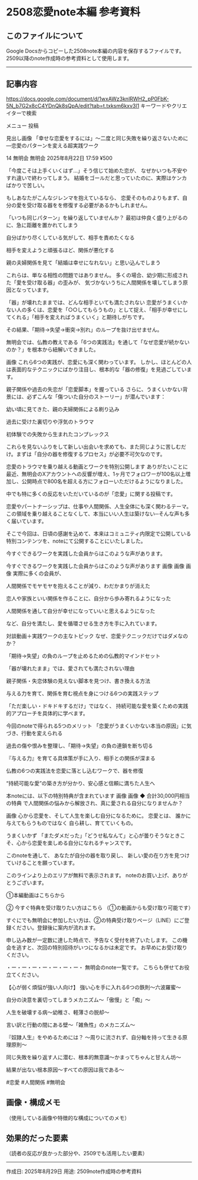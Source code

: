 # 2508恋愛note本編 参考資料

## このファイルについて
Google Docsからコピーした2508note本編の内容を保存するファイルです。
2509以降のnote作成時の参考資料として使用します。

---

## 記事内容
https://docs.google.com/document/d/1wxAWz3knlRWH2_pP0FbK-5N_b7G2x8cC4YDnQk8sQpA/edit?tab=t.txksm6kxv3l1
キーワードやクリエイターで検索


メニュー
 投稿

見出し画像
「幸せな恋愛をするには」〜二度と同じ失敗を繰り返さないために—恋愛のパターンを変える超実践ワーク

14
無明会
無明会
2025年8月22日 17:59
¥500

「今度こそは上手くいくはず…」そう信じて始めた恋が、
なぜかいつも不安やすれ違いで終わってしまう。
結婚をゴールだと思っていたのに、実際はケンカばかりで苦しい。

もしあなたがこんなジレンマを抱えているなら、
恋愛そのものよりもまず、自分の愛を受け取る器をを修復する必要があるかもしれません。


「いつも同じパターン」を繰り返していませんか？
最初は仲良く盛り上がるのに、急に距離を置かれてしまう

自分ばかり尽くしている気がして、相手を責めたくなる

相手を変えようと頑張るほど、関係が悪化する

親の夫婦関係を見て「結婚は幸せになれない」と思い込んでしまう

これらは、単なる相性の問題ではありません。
多くの場合、幼少期に形成された「愛を受け取る器」の歪みが、
気づかないうちに人間関係を壊してしまう原因となっています。

「器」が壊れたままでは、どんな相手といても満たされない
恋愛がうまくいかない人の多くは、恋愛を「○○してもらうもの」として捉え、「相手が幸せにしてくれる」「相手を変えればうまくいく」と期待しがちです。

その結果、「期待→失望→衝突→別れ」のループを抜け出せません。

無明会では、仏教の教えである「6つの実践法」を通して「なぜ恋愛が続かないのか？」を根本から紐解いてきました。

画像
これら6つの実践が、恋愛にも深く関わっています。
しかし、ほとんどの人は表面的なテクニックにばかり注目し、根本的な「器の修復」を見過ごしています。

親子関係や過去の失恋が「恋愛脚本」を握っている
さらに、うまくいかない背景には、必ずこんな「傷ついた自分のストーリー」が潜んでいます：

幼い頃に見てきた、親の夫婦関係による刷り込み

過去に受けた裏切りや浮気のトラウマ

初体験での失敗から生まれたコンプレックス

これらを見ないふりをして新しい出会いを求めても、また同じように苦しむだけ。まずは「自分の器を修復するプロセス」が必要不可欠なのです。

恋愛のトラウマを乗り越える動画とワークを特別公開します
ありがたいことに最近、無明会のXアカウントへの反響が増え、1ヶ月でフォロワーが100名以上増加し、公開時点で800名を超える方にフォローいただけるようになりました。

中でも特に多くの反応をいただいているのが「恋愛」に関する投稿です。

恋愛やパートナーシップは、仕事や人間関係、人生全体にも深く関わるテーマ。
この領域を乗り越えることなくして、本当にいい人生は築けない─そんな声も多く届いています。

そこで今回は、日頃の感謝を込めて、本来はコミュニティ内限定で公開している特別コンテンツを、noteにて公開することにいたしました。

今すぐできるワークを実践した会員からはこのような声があります。

今すぐできるワークを実践した会員からはこのような声があります
画像
画像
画像
実際に多くの会員が、

人間関係でモヤモヤを抱えることが減り、わだかまりが消えた

恋人や家族といい関係を作ることに、自分から歩み寄れるようになった

人間関係を通して自分が幸せになっていいと思えるようになった

など、自分を満たし、愛を循環させる生き方を手に入れています。

対談動画＋実践ワークの主なトピック
なぜ、恋愛テクニックだけではダメなのか？

「期待→失望」の負のループを止めるための仏教的マインドセット

「器が壊れたまま」では、愛されても満たされない理由

親子関係・失恋体験の見えない脚本を見つけ、書き換える方法

与える力を育て、関係を育む視点を身につける6つの実践ステップ

「ただ楽しい・ドキドキするだけ」ではなく、
持続可能な愛を築くための実践的アプローチを具体的に学べます。

今回のnoteで得られる5つのメリット
「恋愛がうまくいかない本当の原因」に気づき、行動を変えられる

過去の傷や恨みを整理し、「期待→失望」の負の連鎖を断ち切る

『与える力』を育てる具体策が手に入り、相手との関係が深まる

仏教の6つの実践法を恋愛に落とし込むワークで、器を修復

“持続可能な愛”の築き方が分かり、安心感と信頼に満ちた人生へ

本noteには、以下の特別特典が含まれています
画像
画像
◆ 合計30,000円相当の特典 で人間関係の悩みから解放され、真に愛される自分になりませんか？

画像
心から恋愛を、そして人生を楽しむ自分になるために。
恋愛とは、 誰かに与えてもらうものではなく
自ら耕し、育てていくもの。

うまくいかず 「またダメだった」「どうせ私なんて」と心が曇りそうなときこそ、心から恋愛を楽しめる自分になれるチャンスです。

このnoteを通して、 あなたが自分の器を取り戻し、 新しい愛の在り方を見つけていけることを願っています。

このラインより上のエリアが無料で表示されます。
noteのお買い上げ、ありがとうございます。

①本編動画はこちらから


② 今すぐ特典を受け取りたい方はこちら
（①の動画からも受け取り可能です）


すぐにでも無明会に参加したい方は、②の特典受け取りページ（LINE）にご登録ください。登録後に案内が流れます。

申し込み数が一定数に達した時点で、予告なく受付を終了いたします。
この機会を逃すと、次回の特別招待がいつになるかは未定です。
お早めにお受け取りください。

・ー・ー・ー・ー・ー・ー・ー・
無明会のnote一覧です。
こちらも併せてお役立てください。

【心が弱く煩悩が強い人向け】
強い心を手に入れる6つの鉄則〜六波羅蜜〜


自分の決意を裏切ってしまうメカニズム〜「傲慢」と「痴」〜


人生を破壊する病〜幼稚さ、軽薄さの脱却〜


言い訳と行動の間にある壁〜「雑魚性」のメカニズム〜


『奴隷人生』をやめるためには？ 〜周りに流されず、自分軸を持って生きる原理原則〜


同じ失敗を繰り返す人に潜む、根本的無意識～かまってちゃんと甘えん坊～


結果が出ない根本原因〜すべての原因は我である〜

#恋愛
#人間関係
#無明会

## 画像・構成メモ
（使用している画像や特徴的な構成についてのメモ）

## 効果的だった要素
（読者の反応が良かった部分や、2509でも活用したい要素）

---
作成日: 2025年8月29日
用途: 2509note作成時の参考資料
